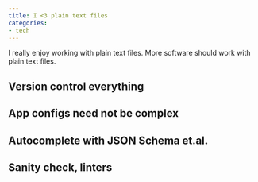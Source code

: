 ```yaml
---
title: I <3 plain text files
categories:
- tech
---
```

I really enjoy working with plain text files. More software should work with plain text files.

## Version control everything

## App configs need not be complex

## Autocomplete with JSON Schema et.al.

## Sanity check, linters



